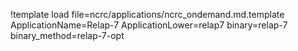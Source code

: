 !template load file=ncrc/applications/ncrc_ondemand.md.template ApplicationName=Relap-7 ApplicationLower=relap7 binary=relap-7 binary_method=relap-7-opt
